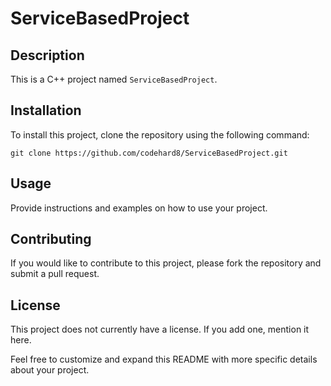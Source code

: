 # ServiceBasedProject

## Description
This is a C++ project named `ServiceBasedProject`.

## Installation
To install this project, clone the repository using the following command:
```
git clone https://github.com/codehard8/ServiceBasedProject.git
```

## Usage
Provide instructions and examples on how to use your project.

## Contributing
If you would like to contribute to this project, please fork the repository and submit a pull request.

## License
This project does not currently have a license. If you add one, mention it here.

Feel free to customize and expand this README with more specific details about your project.
